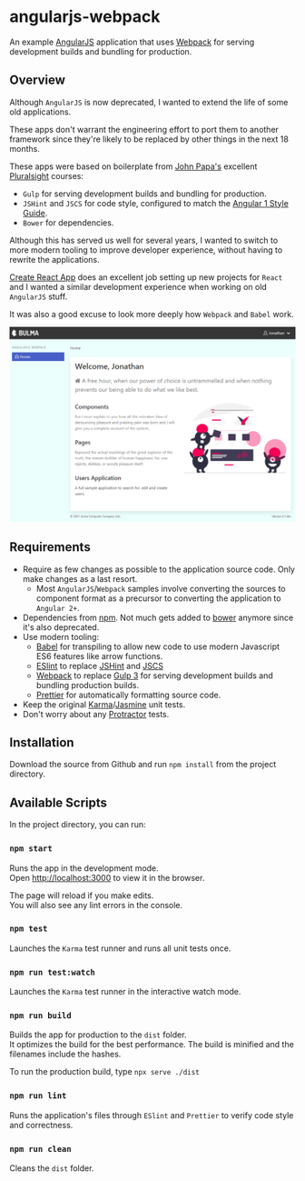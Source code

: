 # angularjs-webpack

An example [AngularJS](https://angularjs.org/) application that uses [Webpack](https://webpack.js.org/) for serving development builds and bundling for production.

## Overview

Although `AngularJS` is now deprecated, I wanted to extend the life of some old applications.

These apps don't warrant the engineering effort to port them to another framework since they're likely to be replaced by other things in the next 18 months.

These apps were based on boilerplate from [John Papa's](https://johnpapa.net/) excellent [Pluralsight](https://pluralsight.com/) courses:

- `Gulp` for serving development builds and bundling for production.
- `JSHint` and `JSCS` for code style, configured to match the [Angular 1 Style Guide](https://github.com/johnpapa/angular-styleguide/blob/master/a1/README.md).
- `Bower` for dependencies.

Although this has served us well for several years, I wanted to switch to more modern tooling to improve developer experience, without having to rewrite the applications.

[Create React App](https://create-react-app.dev/) does an excellent job setting up new projects for `React` and I wanted a similar development experience when working on old `AngularJS` stuff.

It was also a good excuse to look more deeply how `Webpack` and `Babel` work.

![Screenshot](.docs/screenshot.png)

## Requirements

- Require as few changes as possible to the application source code. Only make changes as a last resort.
  - Most `AngularJS`/`Webpack` samples involve converting the sources to component format as a precursor to converting the application to `Angular 2+`.
- Dependencies from [npm](https://www.npmjs.com/). Not much gets added to [bower](https://bower.io/) anymore since it's also deprecated.
- Use modern tooling:
  - [Babel](https://babeljs.io/) for transpiling to allow new code to use modern Javascript ES6 features like arrow functions.
  - [ESlint](https://eslint.org/) to replace [JSHint](https://jshint.com/) and [JSCS](https://jscs-dev.github.io/)
  - [Webpack](https://webpack.js.org/) to replace [Gulp 3](https://gulpjs.com/) for serving development builds and bundling production builds.
  - [Prettier](https://prettier.io/) for automatically formatting source code.
- Keep the original [Karma](https://karma-runner.github.io/)/[Jasmine](https://jasmine.github.io/) unit tests.
- Don't worry about any [Protractor](https://www.protractortest.org/) tests.

## Installation

Download the source from Github and run `npm install` from the project directory.

## Available Scripts

In the project directory, you can run:

### `npm start`

Runs the app in the development mode.\
Open [http://localhost:3000](http://localhost:3000) to view it in the browser.

The page will reload if you make edits.\
You will also see any lint errors in the console.

### `npm test`

Launches the `Karma` test runner and runs all unit tests once.

### `npm run test:watch`

Launches the `Karma` test runner in the interactive watch mode.

### `npm run build`

Builds the app for production to the `dist` folder.\
It optimizes the build for the best performance. The build is minified and the filenames include the hashes.

To run the production build, type `npx serve ./dist`

### `npm run lint`

Runs the application's files through `ESlint` and `Prettier` to verify code style and correctness.

### `npm run clean`

Cleans the `dist` folder.
